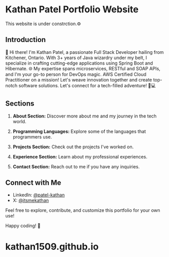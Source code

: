 # Kathan Patel Portfolio Website

This website is under constrction.⚙️

## Introduction

🚀 Hi there! I'm Kathan Patel, a passionate Full Stack Developer hailing from Kitchener, Ontario. With 3+ years of Java wizardry under my belt, I specialize in crafting cutting-edge applications using Spring Boot and Hibernate. 🌐 My expertise spans microservices, RESTful and SOAP APIs, and I'm your go-to person for DevOps magic. AWS Certified Cloud Practitioner on a mission! Let's weave innovation together and create top-notch software solutions. Let's connect for a tech-filled adventure! 🌟💻

## Sections

1. **About Section:** Discover more about me and my journey in the tech world.

2. **Programming Languages:** Explore some of the languages that programmers use.

3. **Projects Section:** Check out the projects I've worked on.

4. **Experience Section:** Learn about my professional experiences.

5. **Contact Section:** Reach out to me if you have any inquiries.

## Connect with Me

- LinkedIn: [@patel-kathan](https://www.linkedin.com/in/patel-kathan/)
- X: [@itsmekathan](https://twitter.com/itsmekathan)

Feel free to explore, contribute, and customize this portfolio for your own use!

Happy coding! 🚀

# kathan1509.github.io
